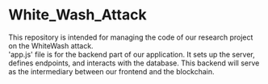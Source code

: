 # White_Wash_Attack
This repository is intended for managing the code of our research project on the WhiteWash attack.
<br>
'app.js' file is for the backend part of our application. It sets up the server, defines endpoints, and interacts with the database. This backend will serve as the intermediary between our frontend and the blockchain.